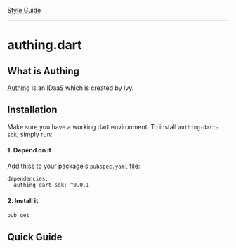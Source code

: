 [Style Guide](https://dart.dev/guides/language/effective-dart)

---

# authing.dart

## What is Authing

[Authing](https://authing.cn/) is an IDaaS which is created by Ivy.

## Installation
Make sure you have a working dart environment. To install `authing-dart-sdk`, simply run:

#### 1. Depend on it

Add thiss to your package's `pubspec.yaml` file:

```shell
dependencies:
  authing-dart-sdk: ^0.0.1
```

#### 2. Install it

```shell
pub get
```

## Quick Guide
